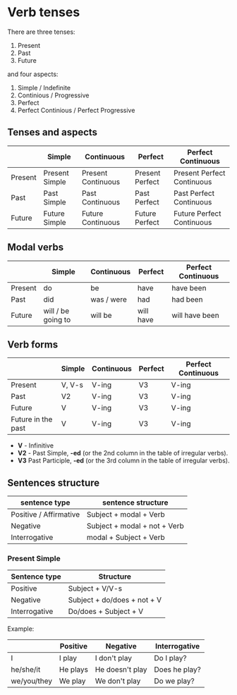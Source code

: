 # Verb tenses

There are three tenses:
1. Present
2. Past
3. Future

and four aspects:
1. Simple / Indefinite
2. Continious / Progressive
3. Perfect
4. Perfect Continious / Perfect Progressive


## Tenses and aspects

|         | Simple         | Continuous         | Perfect         | Perfect Continuous         |
| ------- | -------------- | ------------------ | --------------- | -------------------------- |
| Present | Present Simple | Present Continuous | Present Perfect | Present Perfect Continuous |
| Past    | Past Simple    | Past Continuous    | Past Perfect    | Past Perfect Continuous    |
| Future  | Future Simple  | Future Continuous  | Future Perfect  | Future Perfect Continuous  |


## Modal verbs

|         | Simple              | Continuous | Perfect   | Perfect Continuous |
| ------- | ------------------- | ---------- | --------- | ------------------ |
| Present | do                  | be         | have      | have been          |
| Past    | did                 | was / were | had       | had been           |
| Future  | will / be  going to | will be    | will have | will have been     |


## Verb forms

|                    | Simple | Continuous | Perfect | Perfect Continuous |
| ------------------ | ------ | ---------- | ------- | ------------------ |
| Present            | V, V-s | V-ing      | V3      | V-ing              |
| Past               | V2     | V-ing      | V3      | V-ing              |
| Future             | V      | V-ing      | V3      | V-ing              |
| Future in the past | V      | V-ing      | V3      | V-ing              |

- **V** - Infinitive
- **V2** - Past Simple,  **-ed** (or the 2nd column in the table of irregular verbs).
- **V3** Past Participle, **-ed** (or the 3rd column in the table of irregular verbs).


## Sentences structure

| sentence type          | sentence structure           |
| ---------------------- | ---------------------------- |
| Positive / Affirmative | Subject + modal + Verb       |
| Negative               | Subject + modal + not + Verb |
| Interrogative          | modal + Subject + Verb       |


### Present Simple

| Sentence type | Structure                   |
| ------------- | --------------------------- |
| Positive      | Subject + V/V-s             |
| Negative      | Subject + do/does + not + V |
| Interrogative | Do/does + Subject + V       |

Example:

|             | Positive | Negative        | Interrogative |
| ----------- | -------- | --------------- | ------------- |
| I           | I play   | I don't play    | Do I play?    |
| he/she/it   | He plays | He doesn't play | Does he play? |
| we/you/they | We play  | We don't play   | Do we play?   |
